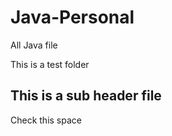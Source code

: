 # Java-Personal
All Java file

This is a test folder


## This is a sub header file

Check this space
